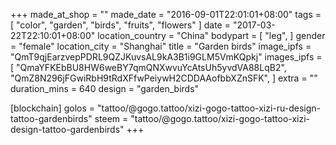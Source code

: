 +++
made_at_shop = ""
made_date = "2016-09-01T22:01:01+08:00"
tags = [
  "color",
  "garden",
  "birds",
  "fruits",
  "flowers"
]
date = "2017-03-22T22:10:01+08:00"
location_country = "China"
bodypart = [
  "leg",
]
gender = "female"
location_city = "Shanghai"
title = "Garden birds"
image_ipfs = "QmT9qjEarzvepPDRL9QZJKuvsAL9kA3B1i9GLM5VmKQpkj"
images_ipfs = [
  "QmaYFKEbBU8HW6weBY7qmQNXwvuYcAtsUh5yvdVA88LqB2",
  "QmZ8N296jFGwiRbH9tRdXFfwPeiywH2CDDAAofbbXZnSFK",
]
extra = ""
duration_mins = 640
design = "garden_birds"

[blockchain]
golos = "tattoo/@gogo.tattoo/xizi-gogo-tattoo-xizi-ru-design-tattoo-gardenbirds"
steem = "tattoo/@gogo.tattoo/xizi-gogo-tattoo-xizi-design-tattoo-gardenbirds"
+++
